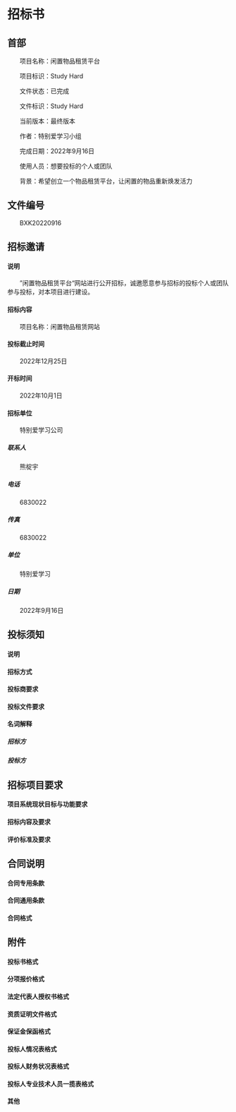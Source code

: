 # 招标书

## 首部

&emsp;&emsp;项目名称：闲置物品租赁平台

&emsp;&emsp;项目标识：Study Hard

&emsp;&emsp;文件状态：已完成

&emsp;&emsp;文件标识：Study Hard

&emsp;&emsp;当前版本：最终版本

&emsp;&emsp;作者：特别爱学习小组

&emsp;&emsp;完成日期：2022年9月16日

&emsp;&emsp;使用人员：想要投标的个人或团队

&emsp;&emsp;背景：希望创立一个物品租赁平台，让闲置的物品重新焕发活力


## 文件编号

&emsp;&emsp;BXK20220916

## 招标邀请


#### 说明

&emsp;&emsp;”闲置物品租赁平台“网站进行公开招标，诚邀愿意参与招标的投标个人或团队参与投标，对本项目进行建设。

#### 招标内容

&emsp;&emsp;项目名称：闲置物品租赁网站


#### 投标截止时间

&emsp;&emsp;2022年12月25日

#### 开标时间

&emsp;&emsp;2022年10月1日

#### 招标单位

&emsp;&emsp;特别爱学习公司

##### 联系人

&emsp;&emsp;熊椗宇

##### 电话

&emsp;&emsp;6830022

##### 传真

&emsp;&emsp;6830022

##### 单位

&emsp;&emsp;特别爱学习

##### 日期

&emsp;&emsp;2022年9月16日




## 投标须知

#### 说明

#### 招标方式

#### 投标商要求

#### 投标文件要求

#### 名词解释

##### 招标方

##### 投标方

## 招标项目要求

#### 项目系统现状目标与功能要求

#### 招标内容及要求

#### 评价标准及要求


## 合同说明

#### 合同专用条款

#### 合同通用条款

#### 合同格式

## 附件
#### 投标书格式

#### 分项报价格式

#### 法定代表人授权书格式

#### 资质证明文件格式

#### 保证金保函格式

#### 投标人情况表格式

#### 投标人财务状况表格式

#### 投标人专业技术人员一揽表格式

#### 其他


